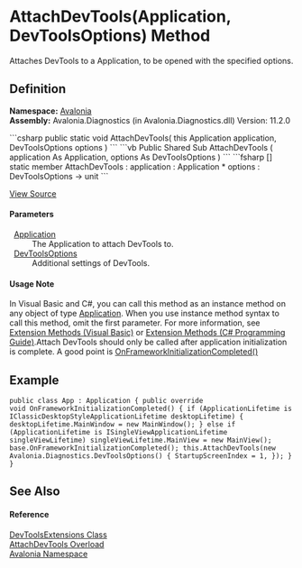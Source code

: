 # AttachDevTools(Application, DevToolsOptions) Method


Attaches DevTools to a Application, to be opened with the specified options.



## Definition
**Namespace:** <a href="N_Avalonia">Avalonia</a>  
**Assembly:** Avalonia.Diagnostics (in Avalonia.Diagnostics.dll) Version: 11.2.0

<Tabs groupId="api-code-preview">
<TabItem value="csharp" label="C#">
```csharp
public static void AttachDevTools(
	this Application application,
	DevToolsOptions options
)
```
</TabItem>
<TabItem value="vb" label="VB">
```vb
<ExtensionAttribute>
Public Shared Sub AttachDevTools ( 
	application As Application,
	options As DevToolsOptions
)
```
</TabItem>
<TabItem value="fsharp" label="F#">
```fsharp
[<ExtensionAttribute>]
static member AttachDevTools : 
        application : Application * 
        options : DevToolsOptions -> unit 
```
</TabItem>
</Tabs>



<a href="https://github.com/AvaloniaUI/Avalonia/tree/master/src/Avalonia.Diagnostics/DevToolsExtensions.cs#L82" title="View the source code">View Source</a>



#### Parameters
<dl><dt>  <a href="T_Avalonia_Application">Application</a></dt><dd>The Application to attach DevTools to.</dd><dt>  <a href="T_Avalonia_Diagnostics_DevToolsOptions">DevToolsOptions</a></dt><dd>Additional settings of DevTools.</dd></dl>

#### Usage Note
In Visual Basic and C#, you can call this method as an instance method on any object of type <a href="T_Avalonia_Application">Application</a>. When you use instance method syntax to call this method, omit the first parameter. For more information, see <a href="https://docs.microsoft.com/dotnet/visual-basic/programming-guide/language-features/procedures/extension-methods" target="_blank" rel="noopener noreferrer">Extension Methods (Visual Basic)</a> or <a href="https://docs.microsoft.com/dotnet/csharp/programming-guide/classes-and-structs/extension-methods" target="_blank" rel="noopener noreferrer">Extension Methods (C# Programming Guide)</a>.Attach DevTools should only be called after application initialization is complete. A good point is <a href="M_Avalonia_Application_OnFrameworkInitializationCompleted">OnFrameworkInitializationCompleted()</a>

## Example
<code language="cs">public class App : Application \{ public override void OnFrameworkInitializationCompleted() \{ if (ApplicationLifetime is IClassicDesktopStyleApplicationLifetime desktopLifetime) \{ desktopLifetime.MainWindow = new MainWindow(); } else if (ApplicationLifetime is ISingleViewApplicationLifetime singleViewLifetime) singleViewLifetime.MainView = new MainView(); base.OnFrameworkInitializationCompleted(); this.AttachDevTools(new Avalonia.Diagnostics.DevToolsOptions() \{ StartupScreenIndex = 1, }); } }</code>

## See Also


#### Reference
<a href="T_Avalonia_DevToolsExtensions">DevToolsExtensions Class</a>  
<a href="Overload_Avalonia_DevToolsExtensions_AttachDevTools">AttachDevTools Overload</a>  
<a href="N_Avalonia">Avalonia Namespace</a>  


